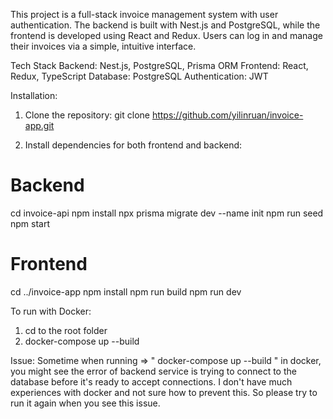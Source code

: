This project is a full-stack invoice management system with user authentication. 
The backend is built with Nest.js and PostgreSQL, while the frontend is developed using React and Redux. 
Users can log in and manage their invoices via a simple, intuitive interface.

Tech Stack
Backend: Nest.js, PostgreSQL, Prisma ORM
Frontend: React, Redux, TypeScript
Database: PostgreSQL
Authentication: JWT

Installation:
1. Clone the repository:
git clone https://github.com/yilinruan/invoice-app.git

2. Install dependencies for both frontend and backend:
# Backend
cd invoice-api
npm install
npx prisma migrate dev --name init
npm run seed
npm start

# Frontend
cd ../invoice-app
npm install
npm run build 
npm run dev

To run with Docker: 
1. cd to the root folder
2. docker-compose up --build

Issue: Sometime when running => " docker-compose up --build " in docker, you might see the error of backend service is trying to connect to the database before it's ready to accept connections. I don't have much experiences with docker and not sure how to prevent this. So please try to run it again when you see this issue.
